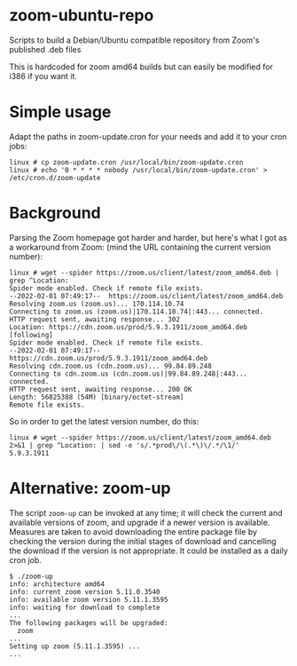 # zoom-ubuntu-repo
Scripts to build a Debian/Ubuntu compatible repository from Zoom's published .deb files

This is hardcoded for zoom amd64 builds but can easily be modified for i386 if you want it.

# Simple usage

Adapt the paths in zoom-update.cron for your needs and add it to your cron jobs:

```
linux # cp zoom-update.cron /usr/local/bin/zoom-update.cron
linux # echo '0 * * * * nobody /usr/local/bin/zoom-update.cron' > /etc/cron.d/zoom-update
```

# Background

Parsing the Zoom homepage got harder and harder, but here's what I got as a workaround from Zoom:
(mind the URL containing the current version number):

```
linux # wget --spider https://zoom.us/client/latest/zoom_amd64.deb | grep ^Location:
Spider mode enabled. Check if remote file exists.
--2022-02-01 07:49:17--  https://zoom.us/client/latest/zoom_amd64.deb
Resolving zoom.us (zoom.us)... 170.114.10.74
Connecting to zoom.us (zoom.us)|170.114.10.74|:443... connected.
HTTP request sent, awaiting response... 302 
Location: https://cdn.zoom.us/prod/5.9.3.1911/zoom_amd64.deb [following]
Spider mode enabled. Check if remote file exists.
--2022-02-01 07:49:17--  https://cdn.zoom.us/prod/5.9.3.1911/zoom_amd64.deb
Resolving cdn.zoom.us (cdn.zoom.us)... 99.84.89.248
Connecting to cdn.zoom.us (cdn.zoom.us)|99.84.89.248|:443... connected.
HTTP request sent, awaiting response... 200 OK
Length: 56825388 (54M) [binary/octet-stream]
Remote file exists.
```

So in order to get the latest version number, do this:

```
linux # wget --spider https://zoom.us/client/latest/zoom_amd64.deb 2>&1 | grep ^Location: | sed -e 's/.*prod\/\(.*\)\/.*/\1/'
5.9.3.1911
```

# Alternative: zoom-up
The script `zoom-up` can be invoked at any time; it will check the
current and available versions of zoom, and upgrade if a newer version
is available. Measures are taken to avoid downloading the entire
package file by checking the version during the initial stages of
download and cancelling the download if the version is not
appropriate. It could be installed as a daily cron job.
```
$ ./zoom-up
info: architecture amd64
info: current zoom version 5.11.0.3540
info: available zoom version 5.11.1.3595
info: waiting for download to complete
...
The following packages will be upgraded:
  zoom
...
Setting up zoom (5.11.1.3595) ...
...
```
